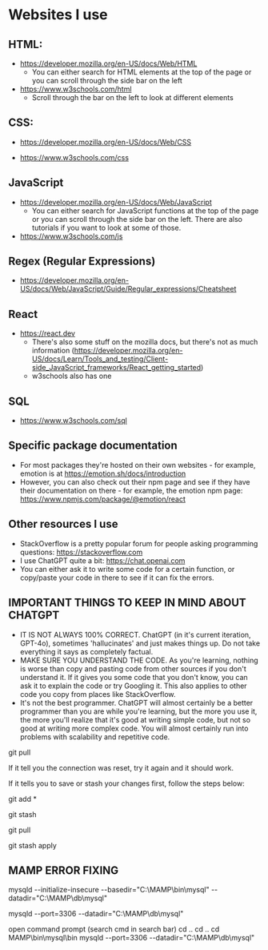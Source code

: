 # Websites I use

## HTML:

- https://developer.mozilla.org/en-US/docs/Web/HTML
    - You can either search for HTML elements at the top of the page or you can scroll through the side bar on the left
- https://www.w3schools.com/html
    - Scroll through the bar on the left to look at different elements

## CSS:
- https://developer.mozilla.org/en-US/docs/Web/CSS

- https://www.w3schools.com/css

## JavaScript
- https://developer.mozilla.org/en-US/docs/Web/JavaScript
    - You can either search for JavaScript functions at the top of the page or you can scroll through the side bar on the left. There are also tutorials if you want to look at some of those.
- https://www.w3schools.com/js

## Regex (Regular Expressions)
- https://developer.mozilla.org/en-US/docs/Web/JavaScript/Guide/Regular_expressions/Cheatsheet

## React
- https://react.dev
    - There's also some stuff on the mozilla docs, but there's not as much information
    (https://developer.mozilla.org/en-US/docs/Learn/Tools_and_testing/Client-side_JavaScript_frameworks/React_getting_started)
    - w3schools also has one

## SQL
- https://www.w3schools.com/sql

## Specific package documentation
- For most packages they're hosted on their own websites - for example, emotion is at https://emotion.sh/docs/introduction
- However, you can also check out their npm page and see if they have their documentation on there - for example, the emotion npm page: https://www.npmjs.com/package/@emotion/react

## Other resources I use
- StackOverflow is a pretty popular forum for people asking programming questions: https://stackoverflow.com 
- I use ChatGPT quite a bit: https://chat.openai.com
- You can either ask it to write some code for a certain function, or copy/paste your code in there to see if it can fix the errors.

## IMPORTANT THINGS TO KEEP IN MIND ABOUT CHATGPT
- IT IS NOT ALWAYS 100% CORRECT. ChatGPT (in it's current iteration, GPT-4o), sometimes 'hallucinates' and just makes things up. Do not take everything it says as completely factual.
- MAKE SURE YOU UNDERSTAND THE CODE. As you're learning, nothing is worse than copy and pasting code from other sources if you don't understand it. If it gives you some code that you don't know, you can ask it to explain the code or try Googling it. This also applies to other code you copy from places like StackOverflow.
- It's not the best programmer. ChatGPT will almost certainly be a better programmer than you are while you're learning, but the more you use it, the more you'll realize that it's good at writing simple code, but not so good at writing more complex code. You will almost certainly run into problems with scalability and repetitive code.

<!-- Try running git pull first -->
git pull

If it tell you the connection was reset, try it again and it should work.

If it tells you to save or stash your changes first, follow the steps below:

<!-- adds all files to commit -->
git add *

<!-- saves your code to the stash so you can retrieve it later -->
git stash

<!-- gets new changes from GitHub -->
git pull

<!-- retrieves everything in your stash -->
git stash apply

## MAMP ERROR FIXING

<!-- This one doesn't work if there's stuff in data directory (i.e. there's an existing database) -->
mysqld --initialize-insecure --basedir="C:\MAMP\bin\mysql" --datadir="C:\MAMP\db\mysql"

<!-- Starts the server -->
mysqld --port=3306 --datadir="C:\MAMP\db\mysql"

open command prompt (search cmd in search bar)
cd ..
cd ..
cd MAMP\bin\mysql\bin
mysqld --port=3306 --datadir="C:\MAMP\db\mysql"